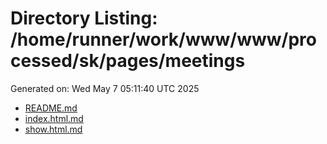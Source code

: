 # Directory Listing: /home/runner/work/www/www/processed/sk/pages/meetings
Generated on: Wed May  7 05:11:40 UTC 2025

- [README.md](README.md)
- [index.html.md](index.html.md)
- [show.html.md](show.html.md)
